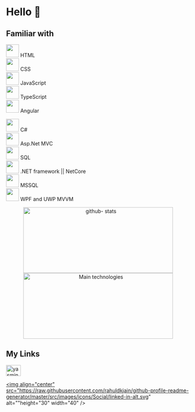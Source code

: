 # Hello :space_invader:	

## Familiar with

<image width="35" src="Icons/HTML.png"> HTML <br>
<image width="35" src="Icons/CSS.png"> CSS <br> 
<image width="35" src="Icons/JS.jpg"> JavaScript <br>
<image width="35" src="Icons/Typescript.png"> TypeScript <br>
<image width="35" width="33" src="Icons/ANGULAR.png"> Angular <br>

<image width="35" src="Icons/csharp.png"> C# <br>
<image width="35" src="Icons/ASP.NET.avif"> Asp.Net MVC <br>
<image width="35" src="Icons/SQL.png"> SQL <br>
<image width="35" src="Icons/NET.png" > .NET framework || NetCore <br>
<image width="35" src="Icons/MSSQL.png"> MSSQL <br>
<image width="35" src="Icons/WPF.jpeg"> WPF and UWP MVVM <br>



<p align="center">

<a href="https://github.com/lashaka">
  <img height="180em" width="410em" src="https://github-readme-stats-eight-theta.vercel.app/api?username=lashaka&show_icons=true&theme=buefy&include_all_commits=true&count_private=true" alt="github- stats"/>
  <img height="180em" width="410em" src="https://github-readme-stats-eight-theta.vercel.app/api/top-langs/?username=lashaka&layout=compact&langs_count=8&theme=buefy" alt="Main technologies"/>
</a>
</p>

## My Links
<a href="https://www.linkedin.com/in/victor-rutskin-9a3a9a226/" target="blank"><img align="center" src="https://raw.githubusercontent.com/rahuldkjain/github-profile-readme-generator/master/src/images/icons/Social/linked-in-alt.svg" alt="yasmin gudha" height="30" width="40" /></a>

<a href="https://leetcode.com/lashaka/" target="blank"><img align="center" src="https://raw.githubusercontent.com/rahuldkjain/github-profile-readme-generator/master/src/images/icons/Social/linked-in-alt.svg" alt=""height="30" width="40" /></a>
